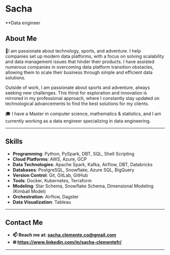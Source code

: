 # Sacha 

**Data engineer 

## About Me

👋I am passionate about technology, sports, and adventure. I help companies set up modern data platforms, with a focus on solving scalability and data management issues that hinder their products. I have assisted numerous companies in overcoming data platform transition obstacles, allowing them to scale their business through simple and efficient data solutions.

Outside of work, I am passionate about sports and adventure, always seeking new challenges. This thirst for exploration and innovation is mirrored in my professional approach, where I constantly stay updated on technological advancements to find the best solutions for my clients.

🎓 I have a Master in computer science, mathematics & statistics, and I am currently working as a data engineer specializing in data engineering.


---

## Skills

- **Programming**: Python, PySpark, DBT, SQL, Shell Scripting
- **Cloud Platforms**: AWS, Azure, GCP
- **Data Technologies**: Apache Spark, Kafka, Airflow, DBT, Databricks
- **Databases**: PostgreSQL, Snowflake, Azure SQL, BigQuery
- **Version Control**: Git, GitLab, GitHub
- **Tools**: Docker, Kubernetes, Terraform
- **Modeling**: Star Schema, Snowflake Schema, Dimensional Modeling (Kimball Model)
- **Orchestration**: Airflow, Dagster
- **Data Visualization**: Tableau

---

## Contact Me

- **📫 Reach me at: sacha.clemente.co@gmail.com**
- **🌐 https://www.linkedin.com/in/sacha-clementefr/**


---

